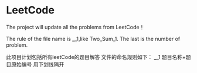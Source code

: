 # LeetCode

The project will update all the problems from LeetCode！

The rule of the file name is **_**_1,like Two_Sum_1.
The last is the number of problem.

此项目计划包括所有leetCode的题目解答
文件的命名规则如下：
**_**_1
题目名称+题目原始编号
用下划线隔开
